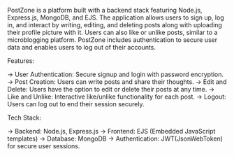 PostZone is a platform built with a backend stack featuring Node.js, Express.js, MongoDB, and EJS. The application allows users to sign up, log in, and interact by writing, editing, and deleting posts along with uploading their profile picture with it. Users can also like or unlike posts, similar to a microblogging platform. PostZone includes authentication to secure user data and enables users to log out of their accounts.

Features:

   -> User Authentication: Secure signup and login with password encryption.
   -> Post Creation: Users can write posts and share their thoughts.
   -> Edit and Delete: Users have the option to edit or delete their posts at any time.
   -> Like and Unlike: Interactive like/unlike functionality for each post.
   -> Logout: Users can log out to end their session securely.

Tech Stack:

   -> Backend: Node.js, Express.js
   -> Frontend: EJS (Embedded JavaScript templates)
   -> Database: MongoDB
   -> Authentication: JWT(JsonWebToken) for secure user sessions.
